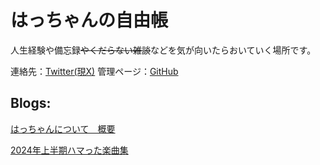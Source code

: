 # はっちゃんの自由帳

人生経験や備忘録~~やくだらない雑談~~などを気が向いたらおいていく場所です。

連絡先：[Twitter(現X)](https://x.com/obukun_quality?s=20)
管理ページ：[GitHub](https://github.com/Hatchan-Desire/Hatchan-Desire.github.io)

## Blogs:

[はっちゃんについて　概要](selfinfo.md)

[2024年上半期ハマった楽曲集](musics_e2024.md)
